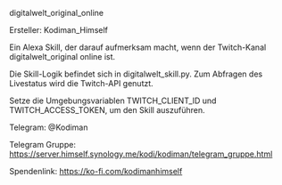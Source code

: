 digitalwelt_original_online

Ersteller: Kodiman_Himself

Ein Alexa Skill, der darauf aufmerksam macht, wenn der Twitch-Kanal digitalwelt_original online ist.

Die Skill-Logik befindet sich in digitalwelt_skill.py. Zum Abfragen des Livestatus wird die Twitch-API genutzt.

Setze die Umgebungsvariablen TWITCH_CLIENT_ID und TWITCH_ACCESS_TOKEN, um den Skill auszuführen.

Telegram: @Kodiman

Telegram Gruppe: https://server.himself.synology.me/kodi/kodiman/telegram_gruppe.html

Spendenlink: https://ko-fi.com/kodimanhimself
